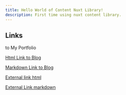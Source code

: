 ```yaml
---
title: Hello World of Content Nuxt Library!
description: First time using nuxt content library.
---
```


## Links

<nuxt-link to="/">to My Portfolio</nuxt-link>

<a href="/articles">Html Link to Blog</a>

[Markdown Link to Blog](/articles)

<a href="https://nuxtjs.org">External link html</a>

[External Link markdown](https://nuxtjs.org)

